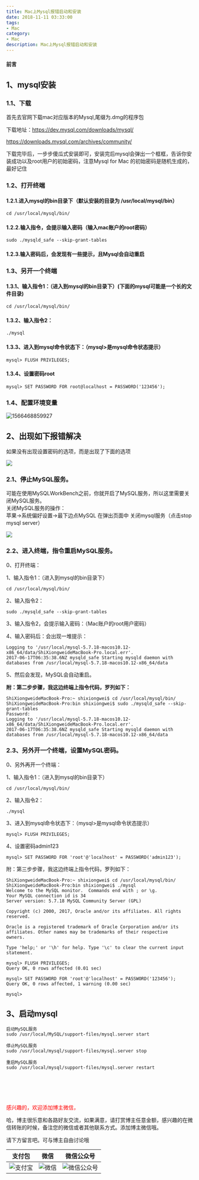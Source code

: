 ```yaml
---
title: Mac上Mysql报错启动和安装
date: 2018-11-11 03:33:00
tags: 
- Mac
category: 
- Mac
description: Mac上Mysql报错启动和安装
---
```

<!-- image url 
https://raw.githubusercontent.com/HealerJean/HealerJean.github.io/master/blogImages
　　首行缩进
<font color="red">  </font>

<font  color="red" size="4">   </font>

<font size="4">   </font>
-->

#### 前言   





## 1、mysql安装



### 1.1、下载

首先去官网下载mac对应版本的Mysql,尾缀为.dmg的程序包       

下载地址：<https://dev.mysql.com/downloads/mysql/>    

<https://downloads.mysql.com/archives/community/>     

下载完毕后，一步步傻瓜式安装即可，安装完后mysql会弹出一个框框，告诉你安装成功以及root用户的初始密码，注意Mysql for Mac 的初始密码是随机生成的，最好记住   



### 1.2、打开终端



#### 1.2.1.进入mysql的bin目录下（默认安装的目录为 /usr/local/mysql/bin）

```shell
cd /usr/local/mysql/bin/ 
```



#### 1.2.2.输入指令，会提示输入密码（输入mac账户的root密码）

```shell
sudo ./mysqld_safe --skip-grant-tables
```



####  1.2.3.输入密码后，会发现有一些提示，且Mysql会自动重启



### 1.3、另开一个终端



#### 1.3.1、输入指令1：（进入到mysql的bin目录下）(下面的mysql可能是一个长的文件目录) 

```shell
cd /usr/local/mysql/bin/     
```

#### 1.3.2、输入指令2：     

```shell
./mysql 
```

####   1.3.3、进入到mysql命令状态下：（mysql>是mysql命令状态提示）     

```shell
mysql> FLUSH PRIVILEGES; 
```

####   1.3.4、设置密码root 

```shell
mysql> SET PASSWORD FOR root@localhost = PASSWORD('123456');
```

 

###  1.4、配置环境变量

![1566468859927](https://raw.githubusercontent.com/HealerJean/HealerJean.github.io/master/blogImages/1566468859927.png)



## 2、出现如下报错解决 



如果没有出现设置密码的选项，而是出现了下面的选项

![](https://raw.githubusercontent.com/HealerJean/HealerJean.github.io/master/blogImages/WX20181110-150943@2x.png)

### 2.1、停止MySQL服务。 

可能在使用MySQLWorkBench之前，你就开启了MySQL服务，所以这里需要关闭MySQL服务。<br/> 
关闭MySQL服务的操作： <br/>
苹果->系统偏好设置->最下边点MySQL 在弹出页面中 关闭mysql服务（点击stop mysql server）

![](https://raw.githubusercontent.com/HealerJean/HealerJean.github.io/master/blogImages/WX20181110-151226@2x.png)


### 2.2、进入终端，指令重启MySQL服务。 
0、打开终端：     

1、输入指令1：（进入到mysql的bin目录下）  

```shell
cd /usr/local/mysql/bin/
```

2、输入指令2： 

```shell
sudo ./mysqld_safe --skip-grant-tables 
```

3、输入指令2，会提示输入密码：（Mac账户的root用户密码）      



4、输入密码后：会出现一堆提示：

```shell
Logging to '/usr/local/mysql-5.7.18-macos10.12-x86_64/data/ShiXiongweideMacBook-Pro.local.err'.
2017-06-17T06:35:38.6NZ mysqld_safe Starting mysqld daemon with databases from /usr/local/mysql-5.7.18-macos10.12-x86_64/data

```

5、然后会发现，MySQL会自动重启。


**附：第二步步骤，我这边终端上指令代码，罗列如下：**


```shell
ShiXiongweideMacBook-Pro:~ shixiongwei$ cd /usr/local/mysql/bin/
ShiXiongweideMacBook-Pro:bin shixiongwei$ sudo ./mysqld_safe --skip-grant-tables
Password:
Logging to '/usr/local/mysql-5.7.18-macos10.12-x86_64/data/ShiXiongweideMacBook-Pro.local.err'.
2017-06-17T06:35:38.6NZ mysqld_safe Starting mysqld daemon with databases from /usr/local/mysql-5.7.18-macos10.12-x86_64/data

```
### 2.3、另外开一个终端，设置MySQL密码。

0、另外再开一个终端：    

1、输入指令1：（进入到mysql的bin目录下） 

```shell
cd /usr/local/mysql/bin/
```

2、输入指令2：   

```shell
./mysql
```

3、进入到mysql命令状态下：（mysql>是mysql命令状态提示）   

```shell
mysql> FLUSH PRIVILEGES;
```

4、设置密码admin123  

```shell
mysql> SET PASSWORD FOR 'root'@'localhost' = PASSWORD('admin123');
```



附：第三步步骤，我这边终端上指令代码，罗列如下：


```mysql
ShiXiongweideMacBook-Pro:~ shixiongwei$ cd /usr/local/mysql/bin/
ShiXiongweideMacBook-Pro:bin shixiongwei$ ./mysql
Welcome to the MySQL monitor.  Commands end with ; or \g.
Your MySQL connection id is 34
Server version: 5.7.18 MySQL Community Server (GPL)

Copyright (c) 2000, 2017, Oracle and/or its affiliates. All rights reserved.

Oracle is a registered trademark of Oracle Corporation and/or its
affiliates. Other names may be trademarks of their respective
owners.

Type 'help;' or '\h' for help. Type '\c' to clear the current input statement.

mysql> FLUSH PRIVILEGES;
Query OK, 0 rows affected (0.01 sec)

mysql> SET PASSWORD FOR 'root'@'localhost' = PASSWORD('123456');
Query OK, 0 rows affected, 1 warning (0.00 sec)

mysql> 

```


## 3、启动mysql

```shell
启动MySQL服务
sudo /usr/local/MySQL/support-files/mysql.server start

停止MySQL服务
sudo /usr/local/mysql/support-files/mysql.server stop

重启MySQL服务
sudo /usr/local/mysql/support-files/mysql.server restart


```



​     

​        



<font color="red"> 感兴趣的，欢迎添加博主微信， </font>      

哈，博主很乐意和各路好友交流，如果满意，请打赏博主任意金额，感兴趣的在微信转账的时候，备注您的微信或者其他联系方式。添加博主微信哦。          

请下方留言吧。可与博主自由讨论哦

|支付包 | 微信|微信公众号|
|:-------:|:-------:|:------:|
|![支付宝](https://raw.githubusercontent.com/HealerJean/HealerJean.github.io/master/assets/img/tctip/alpay.jpg) | ![微信](https://raw.githubusercontent.com/HealerJean/HealerJean.github.io/master/assets/img/tctip/weixin.jpg)|![微信公众号](https://raw.githubusercontent.com/HealerJean/HealerJean.github.io/master/assets/img/my/qrcode_for_gh_a23c07a2da9e_258.jpg)|




<!-- Gitalk 评论 start  -->

<link rel="stylesheet" href="https://unpkg.com/gitalk/dist/gitalk.css">

<script src="https://unpkg.com/gitalk@latest/dist/gitalk.min.js"></script> 
<div id="gitalk-container"></div>    
 <script type="text/javascript">
    var gitalk = new Gitalk({
		clientID: `1d164cd85549874d0e3a`,
		clientSecret: `527c3d223d1e6608953e835b547061037d140355`,
		repo: `HealerJean.github.io`,
		owner: 'HealerJean',
		admin: ['HealerJean'],
		id: 'nzU9A8hjZXlqsYVo',
    });
    gitalk.render('gitalk-container');
</script> 

<!-- Gitalk end -->

